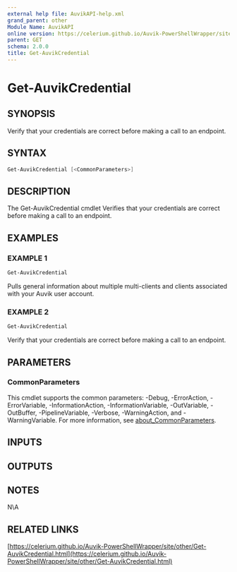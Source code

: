 ```yaml
---
external help file: AuvikAPI-help.xml
grand_parent: other
Module Name: AuvikAPI
online version: https://celerium.github.io/Auvik-PowerShellWrapper/site/other/Get-AuvikCredential.html
parent: GET
schema: 2.0.0
title: Get-AuvikCredential
---
```


# Get-AuvikCredential

## SYNOPSIS
Verify that your credentials are correct before making a call to an endpoint.

## SYNTAX

```powershell
Get-AuvikCredential [<CommonParameters>]
```

## DESCRIPTION
The Get-AuvikCredential cmdlet Verifies that your
credentials are correct before making a call to an endpoint.

## EXAMPLES

### EXAMPLE 1
```powershell
Get-AuvikCredential
```

Pulls general information about multiple multi-clients and
clients associated with your Auvik user account.

### EXAMPLE 2
```powershell
Get-AuvikCredential
```

Verify that your credentials are correct
before making a call to an endpoint.

## PARAMETERS

### CommonParameters
This cmdlet supports the common parameters: -Debug, -ErrorAction, -ErrorVariable, -InformationAction, -InformationVariable, -OutVariable, -OutBuffer, -PipelineVariable, -Verbose, -WarningAction, and -WarningVariable. For more information, see [about_CommonParameters](http://go.microsoft.com/fwlink/?LinkID=113216).

## INPUTS

## OUTPUTS

## NOTES
N\A

## RELATED LINKS

[https://celerium.github.io/Auvik-PowerShellWrapper/site/other/Get-AuvikCredential.html](https://celerium.github.io/Auvik-PowerShellWrapper/site/other/Get-AuvikCredential.html)

